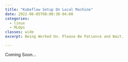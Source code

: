 ```yaml
---
title: "Kubeflow Setup On Local Machine"
date: 2022-06-05T08:00:30-04:00
categories:
  - linux
  - MLOps
classes: wide
excerpt: Being Worked On. Please Be Patience and Wait.

---
```


Coming Soon...
